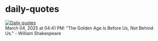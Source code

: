 # daily-quotes
[![Daily quotes](https://github.com/ceepu8/daily-quotes/actions/workflows/daily-quote.yml/badge.svg)](https://github.com/ceepu8/daily-quotes/actions/workflows/daily-quote.yml)<br/>
March 04, 2025 at 04:41 PM: "The Golden Age Is Before Us, Not Behind Us." - William Shakespeare
